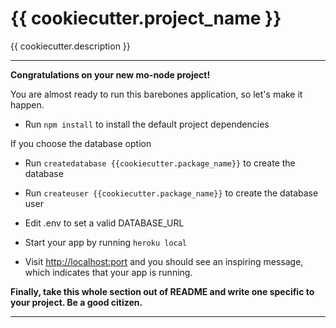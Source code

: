 # {{ cookiecutter.project_name }}

{{ cookiecutter.description }}

---

**Congratulations on your new mo-node project!**

You are almost ready to run this barebones application, so let's make it happen.

* Run `npm install` to install the default project dependencies

If you choose the database option
* Run `createdatabase {{cookiecutter.package_name}}` to create the database
* Run `createuser {{cookiecutter.package_name}}` to create the database user
* Edit .env to set a valid DATABASE_URL

* Start your app by running `heroku local`
* Visit [http://localhost:port](http://localhost:3000) and you should see an inspiring message, which indicates that your app is running.

**Finally, take this whole section out of README and write one specific to your project. Be a good citizen.**

---
